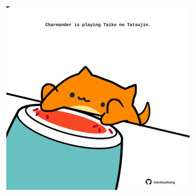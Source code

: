 <!-- built at 03/01/2024, 08:00:38 UTC -->
<p align="center">
  <img width="500" height="500" src="./ReadmeImage.svg">
</p>
